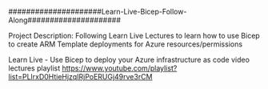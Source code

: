 #####################Learn-Live-Bicep-Follow-Along#####################

Project Description: Following Learn Live Lectures to learn how to use Bicep to create ARM Template deployments for Azure resources/permissions

Learn Live - Use Bicep to deploy your Azure infrastructure as code video lectures playlist
https://www.youtube.com/playlist?list=PLlrxD0HtieHjzqIRjPoERUGj49rve3rCM
